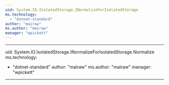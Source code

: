 ```yaml
---
uid: System.IO.IsolatedStorage.INormalizeForIsolatedStorage
ms.technology: 
  - "dotnet-standard"
author: "mairaw"
ms.author: "mairaw"
manager: "wpickett"
---
```


---
uid: System.IO.IsolatedStorage.INormalizeForIsolatedStorage.Normalize
ms.technology: 
  - "dotnet-standard"
author: "mairaw"
ms.author: "mairaw"
manager: "wpickett"
---
